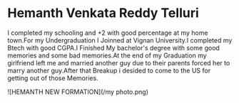 # Hemanth Venkata Reddy Telluri
I completed my schooling and +2 with good percentage at my home town.For my Undergraduation I Joinned at Vignan University.I completed my Btech with good CGPA.I Finished My bachelor's degree with some good memories and some bad memories.At the end of my Graduation my girlfriend left me and married another guy due to their parents forced her to marry another guy.After that Breakup i desided to come to the US for getting out of those Memories.

![HEMANTH NEW FORMATION](/my photo.png)